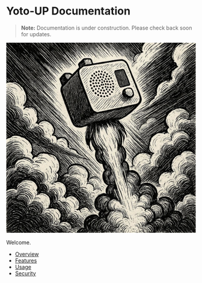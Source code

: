 # Yoto-UP Documentation

> **Note:** Documentation is under construction. Please check back soon for updates.

![Yoto-UP Logo](assets/img/art.jpeg)

Welcome. 

- [Overview](overview.md)
- [Features](features.md)
- [Usage](usage.md)
- [Security](security.md)

